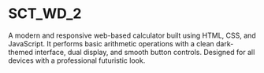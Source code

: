 # SCT_WD_2
A modern and responsive web-based calculator built using HTML, CSS, and JavaScript. It performs basic arithmetic operations with a clean dark-themed interface, dual display, and smooth button controls. Designed for all devices with a professional futuristic look.

